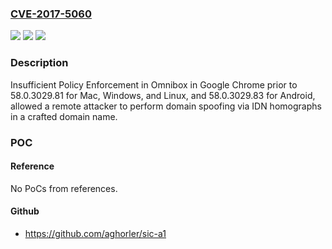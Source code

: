 ### [CVE-2017-5060](https://cve.mitre.org/cgi-bin/cvename.cgi?name=CVE-2017-5060)
![](https://img.shields.io/static/v1?label=Product&message=Google%20Chrome%20prior%20to%2058.0.3029.81%20for%20Mac%2C%20Windows%20and%20Linux%2C%20and%2058.0.3029.83%20for%20Android&color=blue)
![](https://img.shields.io/static/v1?label=Version&message=Google%20Chrome%20prior%20to%2058.0.3029.81%20for%20Mac%2C%20Windows%20and%20Linux%2C%20and%2058.0.3029.83%20for%20Android%20&color=brightgreen)
![](https://img.shields.io/static/v1?label=Vulnerability&message=Insufficient%20Policy%20Enforcement&color=brightgreen)

### Description

Insufficient Policy Enforcement in Omnibox in Google Chrome prior to 58.0.3029.81 for Mac, Windows, and Linux, and 58.0.3029.83 for Android, allowed a remote attacker to perform domain spoofing via IDN homographs in a crafted domain name.

### POC

#### Reference
No PoCs from references.

#### Github
- https://github.com/aghorler/sic-a1

